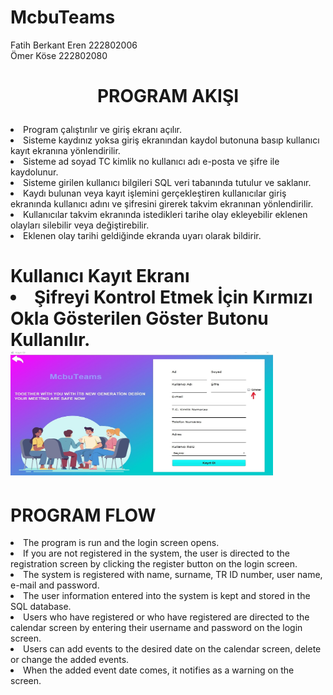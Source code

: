 # McbuTeams
 Fatih Berkant Eren 222802006<br>
 Ömer Köse 222802080

# <p><center>PROGRAM AKIŞI</center></p>
<li> Program çalıştırılır ve giriş ekranı açılır. </li>
<li> Sisteme kaydınız yoksa giriş ekranından kaydol butonuna basıp kullanıcı kayıt ekranına yönlendirilir. </li>
<li> Sisteme ad soyad TC kimlik no kullanıcı adı e-posta ve şifre ile kaydolunur. </li>
<li> Sisteme girilen kullanıcı bilgileri SQL veri tabanında tutulur ve saklanır. </li>
<li> Kaydı bulunan veya kayıt işlemini gerçekleştiren kullanıcılar giriş ekranında kullanıcı adını ve şifresini girerek takvim ekranınan yönlendirilir. </li>
<li> Kullanıcılar takvim ekranında istedikleri tarihe olay ekleyebilir eklenen olayları silebilir veya değiştirebilir. </li>
<li> Eklenen olay tarihi geldiğinde ekranda uyarı olarak bildirir.  </li>




# Kullanıcı Kayıt Ekranı<br><li>Şifreyi Kontrol Etmek İçin Kırmızı Okla Gösterilen Göster Butonu Kullanılır.<br> <img src="https://github.com/fatihberkanteren/McbuTeams/blob/main/registerPage.jpg" width="420" height="200">

  # PROGRAM FLOW
  <li>The program is run and the login screen opens.</li>
  <li>If you are not registered in the system, the user is directed to the registration screen by clicking the register button on the login screen.</li>
  <li>The system is registered with name, surname, TR ID number, user name, e-mail and password.</li>
  <li>The user information entered into the system is kept and stored in the SQL database.</li>
  <li>Users who have registered or who have registered are directed to the calendar screen by entering their username and password on the login screen.</li>
  <li>Users can add events to the desired date on the calendar screen, delete or change the added events.</li>
  <li>When the added event date comes, it notifies as a warning on the screen.</li>

